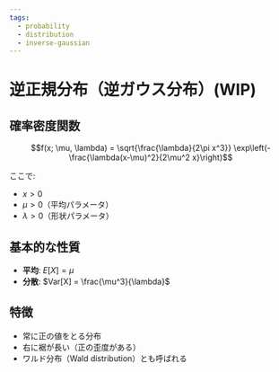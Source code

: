 ```yaml
---
tags:
  - probability
  - distribution
  - inverse-gaussian
---
```

# 逆正規分布（逆ガウス分布）(WIP)

## 確率密度関数

$$f(x; \mu, \lambda) = \sqrt{\frac{\lambda}{2\pi x^3}} \exp\left(-\frac{\lambda(x-\mu)^2}{2\mu^2 x}\right)$$

ここで:
- $x > 0$
- $\mu > 0$（平均パラメータ）
- $\lambda > 0$（形状パラメータ）

## 基本的な性質

- **平均**: $E[X] = \mu$
- **分散**: $Var[X] = \frac{\mu^3}{\lambda}$

## 特徴

- 常に正の値をとる分布
- 右に裾が長い（正の歪度がある）
- ワルド分布（Wald distribution）とも呼ばれる